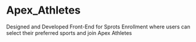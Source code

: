# Apex_Athletes
Designed and Developed Front-End for Sprots Enrollment where users can select their preferred sports and join Apex Athletes
